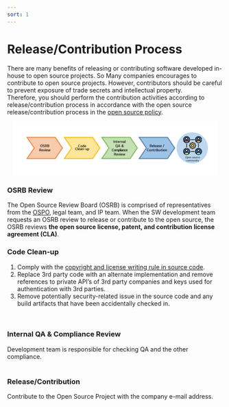```yaml
---
sort: 1
---
```


# Release/Contribution Process
There are many benefits of releasing or contributing software developed in-house to open source projects. So Many companies encourages to contribute to open source projects. However, contributors should be careful to prevent exposure of trade secrets and intellectual property.  
Therefore, you should perform the contribution activities according to release/contribution process in accordance with the open source release/contribution process in the [open source policy](../../policy/osc_policy.md).

<p align="center"><img src="../../assets/docs/release_contribution.png" width="95%" title="Open Source Process"></p>

### OSRB Review
The Open Source Review Board (OSRB) is comprised of representatives from the [OSPO](../../organization/ospo.md), legal team, and IP team.
When the SW development team requests an OSRB review to release or contribute to the open source, the OSRB reviews **the open source license, patent, and contribution license agreement (CLA)**.
<br />

### Code Clean-up
1. Comply with the [copyright and license writing rule in source code](../osc_process/1-identification/copyright_license_rule.md).
2. Replace 3rd party code with an alternate implementation and remove references to private API’s of 3rd party companies and keys used for authentication with 3rd parties.
3. Remove potentially  security-related issue in the source code and any build artifacts that have been accidentally checked in.
<br />

### Internal QA & Compliance Review
Development team is responsible for checking QA and the other compliance.  
<br />

### Release/Contribution
Contribute to the Open Source Project with the company e-mail address.
